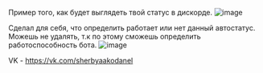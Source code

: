 Пример того, как будет выглядеть твой статус в дискорде.
![image](https://user-images.githubusercontent.com/60918217/120290115-d90ffb00-c2e3-11eb-8518-8817b7d04805.png)


Сделал для себя, что определить работает или нет данный автостатус. Можешь не удалять, т.к по этому сможешь определить работоспособность бота.
![image](https://user-images.githubusercontent.com/60918217/112637733-aa4f5180-8e68-11eb-9db4-9030990036db.png)
 
 VK - https://vk.com/sherbyaakodanel
